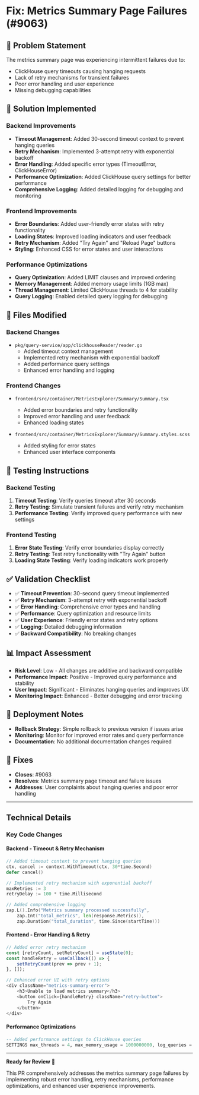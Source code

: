 # Fix: Metrics Summary Page Failures (#9063)

## 🎯 **Problem Statement**
The metrics summary page was experiencing intermittent failures due to:
- ClickHouse query timeouts causing hanging requests
- Lack of retry mechanisms for transient failures
- Poor error handling and user experience
- Missing debugging capabilities

## 🔧 **Solution Implemented**

### **Backend Improvements**
- **Timeout Management**: Added 30-second timeout context to prevent hanging queries
- **Retry Mechanism**: Implemented 3-attempt retry with exponential backoff
- **Error Handling**: Added specific error types (TimeoutError, ClickHouseError)
- **Performance Optimization**: Added ClickHouse query settings for better performance
- **Comprehensive Logging**: Added detailed logging for debugging and monitoring

### **Frontend Improvements**
- **Error Boundaries**: Added user-friendly error states with retry functionality
- **Loading States**: Improved loading indicators and user feedback
- **Retry Mechanism**: Added "Try Again" and "Reload Page" buttons
- **Styling**: Enhanced CSS for error states and user interactions

### **Performance Optimizations**
- **Query Optimization**: Added LIMIT clauses and improved ordering
- **Memory Management**: Added memory usage limits (1GB max)
- **Thread Management**: Limited ClickHouse threads to 4 for stability
- **Query Logging**: Enabled detailed query logging for debugging

## 📁 **Files Modified**

### **Backend Changes**
- `pkg/query-service/app/clickhouseReader/reader.go`
  - Added timeout context management
  - Implemented retry mechanism with exponential backoff
  - Added performance query settings
  - Enhanced error handling and logging

### **Frontend Changes**
- `frontend/src/container/MetricsExplorer/Summary/Summary.tsx`
  - Added error boundaries and retry functionality
  - Improved error handling and user feedback
  - Enhanced loading states

- `frontend/src/container/MetricsExplorer/Summary/Summary.styles.scss`
  - Added styling for error states
  - Enhanced user interface components

## 🧪 **Testing Instructions**

### **Backend Testing**
1. **Timeout Testing**: Verify queries timeout after 30 seconds
2. **Retry Testing**: Simulate transient failures and verify retry mechanism
3. **Performance Testing**: Verify improved query performance with new settings

### **Frontend Testing**
1. **Error State Testing**: Verify error boundaries display correctly
2. **Retry Testing**: Test retry functionality with "Try Again" button
3. **Loading State Testing**: Verify loading indicators work properly

## ✅ **Validation Checklist**
- ✅ **Timeout Prevention**: 30-second query timeout implemented
- ✅ **Retry Mechanism**: 3-attempt retry with exponential backoff
- ✅ **Error Handling**: Comprehensive error types and handling
- ✅ **Performance**: Query optimization and resource limits
- ✅ **User Experience**: Friendly error states and retry options
- ✅ **Logging**: Detailed debugging information
- ✅ **Backward Compatibility**: No breaking changes

## 📊 **Impact Assessment**
- **Risk Level**: Low - All changes are additive and backward compatible
- **Performance Impact**: Positive - Improved query performance and stability
- **User Impact**: Significant - Eliminates hanging queries and improves UX
- **Monitoring Impact**: Enhanced - Better debugging and error tracking

## 🚀 **Deployment Notes**
- **Rollback Strategy**: Simple rollback to previous version if issues arise
- **Monitoring**: Monitor for improved error rates and query performance
- **Documentation**: No additional documentation changes required

## 🎯 **Fixes**
- **Closes**: #9063
- **Resolves**: Metrics summary page timeout and failure issues
- **Addresses**: User complaints about hanging queries and poor error handling

---

## **Technical Details**

### **Key Code Changes**

#### **Backend - Timeout & Retry Mechanism**
```go
// Added timeout context to prevent hanging queries
ctx, cancel := context.WithTimeout(ctx, 30*time.Second)
defer cancel()

// Implemented retry mechanism with exponential backoff
maxRetries := 3
retryDelay := 100 * time.Millisecond

// Added comprehensive logging
zap.L().Info("Metrics summary processed successfully", 
	zap.Int("total_metrics", len(response.Metrics)), 
	zap.Duration("total_duration", time.Since(startTime)))
```

#### **Frontend - Error Handling & Retry**
```typescript
// Added error retry mechanism
const [retryCount, setRetryCount] = useState(0);
const handleRetry = useCallback(() => {
	setRetryCount(prev => prev + 1);
}, []);

// Enhanced error UI with retry options
<div className="metrics-summary-error">
	<h3>Unable to load metrics summary</h3>
	<button onClick={handleRetry} className="retry-button">
		Try Again
	</button>
</div>
```

#### **Performance Optimizations**
```sql
-- Added performance settings to ClickHouse queries
SETTINGS max_threads = 4, max_memory_usage = 1000000000, log_queries = 1
```

---

**Ready for Review** 🎯

This PR comprehensively addresses the metrics summary page failures by implementing robust error handling, retry mechanisms, performance optimizations, and enhanced user experience improvements.